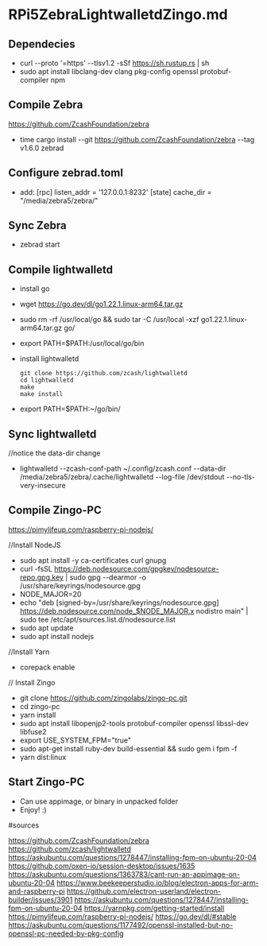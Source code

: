 # RPi5ZebraLightwalletdZingo.md

## Dependecies

* curl --proto '=https' --tlsv1.2 -sSf https://sh.rustup.rs | sh
* sudo apt install libclang-dev clang pkg-config openssl protobuf-compiler npm

## Compile Zebra

https://github.com/ZcashFoundation/zebra

* time cargo install --git https://github.com/ZcashFoundation/zebra --tag v1.6.0 zebrad

## Configure zebrad.toml

* add:
[rpc]
listen_addr = '127.0.0.1:8232'
[state]
cache_dir = "/media/zebra5/zebra/"

## Sync Zebra

* zebrad start

## Compile lightwalletd

* install go
* wget https://go.dev/dl/go1.22.1.linux-arm64.tar.gz
* sudo rm -rf /usr/local/go && sudo tar -C /usr/local -xzf go1.22.1.linux-arm64.tar.gz go/
* export PATH=$PATH:/usr/local/go/bin

* install lightwalletd

	  git clone https://github.com/zcash/lightwalletd
	  cd lightwalletd
	  make
	  make install

* export PATH=$PATH:~/go/bin/

## Sync lightwalletd

//notice the data-dir change

* lightwalletd --zcash-conf-path ~/.config/zcash.conf --data-dir /media/zebra5/zebra/.cache/lightwalletd --log-file /dev/stdout --no-tls-very-insecure

## Compile Zingo-PC

https://pimylifeup.com/raspberry-pi-nodejs/

//Install NodeJS

* sudo apt install -y ca-certificates curl gnupg
* curl -fsSL https://deb.nodesource.com/gpgkey/nodesource-repo.gpg.key | sudo gpg --dearmor -o /usr/share/keyrings/nodesource.gpg
* NODE_MAJOR=20
* echo "deb [signed-by=/usr/share/keyrings/nodesource.gpg] https://deb.nodesource.com/node_$NODE_MAJOR.x nodistro main" | sudo tee /etc/apt/sources.list.d/nodesource.list
* sudo apt update
* sudo apt install nodejs

//Install Yarn

* corepack enable

// Install Zingo
* git clone https://github.com/zingolabs/zingo-pc.git
* cd zingo-pc
* yarn install
* sudo apt install libopenjp2-tools protobuf-compiler openssl libssl-dev libfuse2
* export USE_SYSTEM_FPM="true"
* sudo apt-get install ruby-dev build-essential && sudo gem i fpm -f
* yarn dist:linux


## Start Zingo-PC

* Can use appimage, or binary in unpacked folder
* Enjoy! :)

#sources

https://github.com/ZcashFoundation/zebra
https://github.com/zcash/lightwalletd
https://askubuntu.com/questions/1278447/installing-fpm-on-ubuntu-20-04
https://github.com/oxen-io/session-desktop/issues/1635
https://askubuntu.com/questions/1363783/cant-run-an-appimage-on-ubuntu-20-04
https://www.beekeeperstudio.io/blog/electron-apps-for-arm-and-raspberry-pi
https://github.com/electron-userland/electron-builder/issues/3901
https://askubuntu.com/questions/1278447/installing-fpm-on-ubuntu-20-04
https://yarnpkg.com/getting-started/install
https://pimylifeup.com/raspberry-pi-nodejs/
https://go.dev/dl/#stable
https://askubuntu.com/questions/1177492/openssl-installed-but-no-openssl-pc-needed-by-pkg-config




